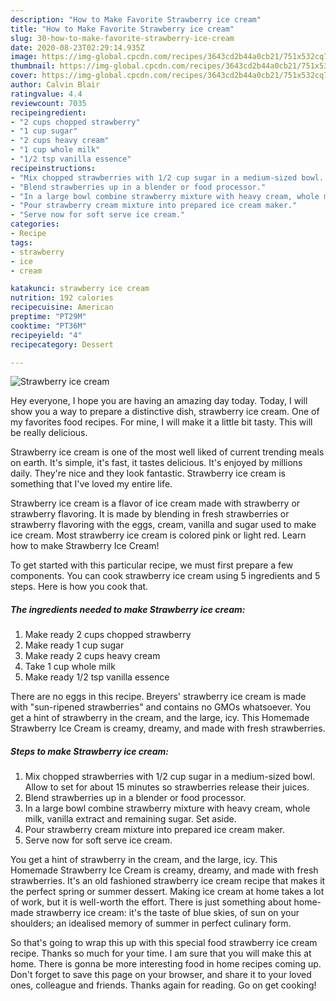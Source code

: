 ```yaml
---
description: "How to Make Favorite Strawberry ice cream"
title: "How to Make Favorite Strawberry ice cream"
slug: 30-how-to-make-favorite-strawberry-ice-cream
date: 2020-08-23T02:29:14.935Z
image: https://img-global.cpcdn.com/recipes/3643cd2b44a0cb21/751x532cq70/strawberry-ice-cream-recipe-main-photo.jpg
thumbnail: https://img-global.cpcdn.com/recipes/3643cd2b44a0cb21/751x532cq70/strawberry-ice-cream-recipe-main-photo.jpg
cover: https://img-global.cpcdn.com/recipes/3643cd2b44a0cb21/751x532cq70/strawberry-ice-cream-recipe-main-photo.jpg
author: Calvin Blair
ratingvalue: 4.4
reviewcount: 7035
recipeingredient:
- "2 cups chopped strawberry"
- "1 cup sugar"
- "2 cups heavy cream"
- "1 cup whole milk"
- "1/2 tsp vanilla essence"
recipeinstructions:
- "Mix chopped strawberries with 1/2 cup sugar in a medium-sized bowl. Allow to set for about 15 minutes so strawberries release their juices."
- "Blend strawberries up in a blender or food processor."
- "In a large bowl combine strawberry mixture with heavy cream, whole milk, vanilla extract and remaining sugar. Set aside."
- "Pour strawberry cream mixture into prepared ice cream maker."
- "Serve now for soft serve ice cream."
categories:
- Recipe
tags:
- strawberry
- ice
- cream

katakunci: strawberry ice cream 
nutrition: 192 calories
recipecuisine: American
preptime: "PT29M"
cooktime: "PT36M"
recipeyield: "4"
recipecategory: Dessert

---
```



![Strawberry ice cream](https://img-global.cpcdn.com/recipes/3643cd2b44a0cb21/751x532cq70/strawberry-ice-cream-recipe-main-photo.jpg)

Hey everyone, I hope you are having an amazing day today. Today, I will show you a way to prepare a distinctive dish, strawberry ice cream. One of my favorites food recipes. For mine, I will make it a little bit tasty. This will be really delicious.

Strawberry ice cream is one of the most well liked of current trending meals on earth. It's simple, it's fast, it tastes delicious. It's enjoyed by millions daily. They're nice and they look fantastic. Strawberry ice cream is something that I've loved my entire life.

Strawberry ice cream is a flavor of ice cream made with strawberry or strawberry flavoring. It is made by blending in fresh strawberries or strawberry flavoring with the eggs, cream, vanilla and sugar used to make ice cream. Most strawberry ice cream is colored pink or light red. Learn how to make Strawberry Ice Cream!


To get started with this particular recipe, we must first prepare a few components. You can cook strawberry ice cream using 5 ingredients and 5 steps. Here is how you cook that.

<!--inarticleads1-->

##### The ingredients needed to make Strawberry ice cream:

1. Make ready 2 cups chopped strawberry
1. Make ready 1 cup sugar
1. Make ready 2 cups heavy cream
1. Take 1 cup whole milk
1. Make ready 1/2 tsp vanilla essence


There are no eggs in this recipe. Breyers&#39; strawberry ice cream is made with &#34;sun-ripened strawberries&#34; and contains no GMOs whatsoever. You get a hint of strawberry in the cream, and the large, icy. This Homemade Strawberry Ice Cream is creamy, dreamy, and made with fresh strawberries. 

<!--inarticleads2-->

##### Steps to make Strawberry ice cream:

1. Mix chopped strawberries with 1/2 cup sugar in a medium-sized bowl. Allow to set for about 15 minutes so strawberries release their juices.
1. Blend strawberries up in a blender or food processor.
1. In a large bowl combine strawberry mixture with heavy cream, whole milk, vanilla extract and remaining sugar. Set aside.
1. Pour strawberry cream mixture into prepared ice cream maker.
1. Serve now for soft serve ice cream.


You get a hint of strawberry in the cream, and the large, icy. This Homemade Strawberry Ice Cream is creamy, dreamy, and made with fresh strawberries. It&#39;s an old fashioned strawberry ice cream recipe that makes it the perfect spring or summer dessert. Making ice cream at home takes a lot of work, but it is well-worth the effort. There is just something about home-made strawberry ice cream: it&#39;s the taste of blue skies, of sun on your shoulders; an idealised memory of summer in perfect culinary form. 

So that's going to wrap this up with this special food strawberry ice cream recipe. Thanks so much for your time. I am sure that you will make this at home. There is gonna be more interesting food in home recipes coming up. Don't forget to save this page on your browser, and share it to your loved ones, colleague and friends. Thanks again for reading. Go on get cooking!

